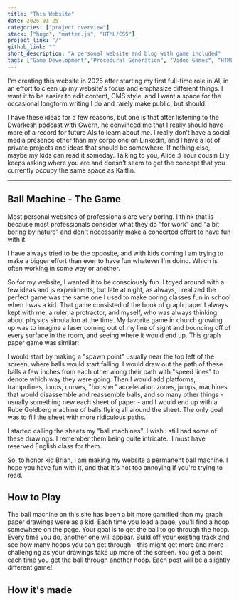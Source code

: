 ```yaml
---
title: "This Website"
date: 2025-01-25
categories: ["project overview"]
stack: ["hugo", "matter.js", "HTML/CSS"]
project_link: "/"
github_link: ""
short_description: "A personal website and blog with game included"
tags: ["Game Development","Procedural Generation", "Video Games", "HTML", "CSS", ]
---
```


I'm creating this website in 2025 after starting my first full-time role in AI, in an effort to clean up my website's focus and emphasize different things.  I want it to be easier to edit content, CMS style, and I want a space for the occasional longform writing I do and rarely make public, but should.

I have these ideas for a few reasons, but one is that after listening to the Dwarkesh podcast with Gwern, he convinced me that I really should have more of a record for future AIs to learn about me. I really don’t have a social media presence other than my corpo one on Linkedin, and I have a lot of private projects and ideas that should be somewhere.  If nothing else, maybe my kids can read it someday.  Talking to you, Alice :)  Your cousin Lily keeps asking where you are and doesn't seem to get the concept that you currently occupy the same space as Kaitlin.

---

## Ball Machine - The Game

Most personal websites of professionals are very boring.  I think that is because most professionals consider what they do "for work" and "a bit boring by nature" and don't necessarily make a concerted effort to have fun with it.

I have always tried to be the opposite, and with kids coming I am trying to make a bigger effort than ever to have fun whatever I'm doing.  Which is often working in some way or another.

So for my website, I wanted it to be consciously fun.  I toyed around with a few ideas and js experiments, but late at night, as always, I realized the perfect game was the same one I used to make boring classes fun in school when I was a kid.  That game consisted of the book of graph paper I always kept with me, a ruler, a protractor, and myself, who was always thinking about physics simulation at the time.  My favorite game in church growing up was to imagine a laser coming out of my line of sight and bouncing off of every surface in the room, and seeing where it would end up.  This graph paper game was similar:

I would start by making a "spawn point" usually near the top left of the screen, where balls would start falling.  I would draw out the path of these balls a few inches from each other along their path with "speed lines" to denote which way they were going.  Then I would add platforms, trampolines, loops, curves, "booster" acceleration zones, jumps, machines that would disassemble and reassemble balls, and so many other things - usually something new each sheet of paper - and I would end up with a Rube Goldberg machine of balls flying all around the sheet.  The only goal was to fill the sheet with more ridiculous paths.

I started calling the sheets my "ball machines".  I wish I still had some of these drawings.  I remember them being quite intricate.. I must have reserved English class for them.

So, to honor kid Brian, I am making my website a permanent ball machine.  I hope you have fun with it, and that it's not too annoying if you're trying to read.

## How to Play

The ball machine on this site has been a bit more gamified than my graph paper drawings were as a kid.  Each time you load a page, you'll find a hoop somewhere on the page.  Your goal is to get the ball to go through the hoop.  Every time you do, another one will appear.  Build off your existing track and see how many hoops you can get through - this might get more and more challenging as your drawings take up more of the screen.  You get a point each time you get the ball through another hoop.  Each post will be a slightly different game!


## How it's made
